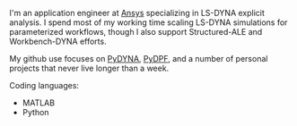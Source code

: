 <!--
## Hi there 👋

<!--
**joshuafairch/joshuafairch** is a ✨ _special_ ✨ repository because its `README.md` (this file) appears on your GitHub profile.

Here are some ideas to get you started:

- 🔭 I’m currently working on ...
- 🌱 I’m currently learning ...
- 👯 I’m looking to collaborate on ...
- 🤔 I’m looking for help with ...
- 💬 Ask me about ...
- 📫 How to reach me: ...
- 😄 Pronouns: ...
- ⚡ Fun fact: ...
-->

I'm an application engineer at [Ansys](https://www.ansys.com/) specializing in LS-DYNA explicit analysis. I spend most of my working time scaling LS-DYNA simulations for parameterized workflows, though I also support Structured-ALE and Workbench-DYNA efforts.

My github use focuses on [PyDYNA](https://github.com/ansys/pydyna), [PyDPF](https://github.com/ansys/pydpf-core), and a number of personal projects that never live longer than a week.

Coding languages:
- MATLAB
- Python
